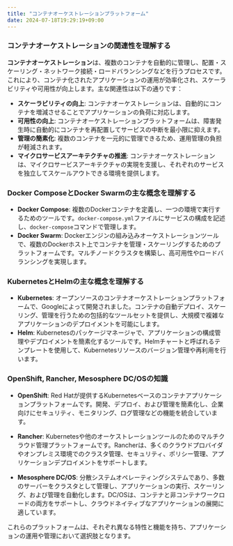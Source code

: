 ```yaml
---
title: "コンテナオーケストレーションプラットフォーム"
date: 2024-07-18T19:29:19+09:00
---
```


### コンテナオーケストレーションの関連性を理解する

**コンテナオーケストレーション**は、複数のコンテナを自動的に管理し、配置・スケーリング・ネットワーク接続・ロードバランシングなどを行うプロセスです。これにより、コンテナ化されたアプリケーションの運用が効率化され、スケーラビリティや可用性が向上します。主な関連性は以下の通りです：

- **スケーラビリティの向上**: コンテナオーケストレーションは、自動的にコンテナを増減させることでアプリケーションの負荷に対応します。
- **可用性の向上**: コンテナオーケストレーションプラットフォームは、障害発生時に自動的にコンテナを再配置してサービスの中断を最小限に抑えます。
- **管理の簡素化**: 複数のコンテナを一元的に管理できるため、運用管理の負担が軽減されます。
- **マイクロサービスアーキテクチャの推進**: コンテナオーケストレーションは、マイクロサービスアーキテクチャの実現を支援し、それぞれのサービスを独立してスケールアウトできる環境を提供します。

### Docker ComposeとDocker Swarmの主な概念を理解する

- **Docker Compose**: 複数のDockerコンテナを定義し、一つの環境で実行するためのツールです。`docker-compose.yml`ファイルにサービスの構成を記述し、`docker-compose`コマンドで管理します。
- **Docker Swarm**: Dockerエンジンの組み込みオーケストレーションツールで、複数のDockerホスト上でコンテナを管理・スケーリングするためのプラットフォームです。マルチノードクラスタを構築し、高可用性やロードバランシングを実現します。

### KubernetesとHelmの主な概念を理解する

- **Kubernetes**: オープンソースのコンテナオーケストレーションプラットフォームで、Googleによって開発されました。コンテナの自動デプロイ、スケーリング、管理を行うための包括的なツールセットを提供し、大規模で複雑なアプリケーションのデプロイメントを可能にします。
- **Helm**: Kubernetesのパッケージマネージャで、アプリケーションの構成管理やデプロイメントを簡素化するツールです。Helmチャートと呼ばれるテンプレートを使用して、Kubernetesリソースのバージョン管理や再利用を行います。

### OpenShift, Rancher, Mesosphere DC/OSの知識

- **OpenShift**: Red Hatが提供するKubernetesベースのコンテナアプリケーションプラットフォームです。開発、デプロイ、および管理を簡素化し、企業向けにセキュリティ、モニタリング、ログ管理などの機能を統合しています。
  
- **Rancher**: Kubernetesや他のオーケストレーションツールのためのマルチクラウド管理プラットフォームです。Rancherは、多くのクラウドプロバイダやオンプレミス環境でのクラスタ管理、セキュリティ、ポリシー管理、アプリケーションデプロイメントをサポートします。

- **Mesosphere DC/OS**: 分散システムオペレーティングシステムであり、多数のサーバーをクラスタとして管理し、アプリケーションの実行、スケーリング、および管理を自動化します。DC/OSは、コンテナと非コンテナワークロードの両方をサポートし、クラウドネイティブなアプリケーションの展開に適しています。

これらのプラットフォームは、それぞれ異なる特性と機能を持ち、アプリケーションの運用や管理において選択肢となります。

